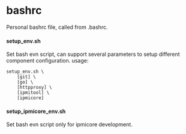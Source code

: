 # bashrc
Personal bashrc file, called from .bashrc.

#### setup_env.sh
Set bash evn script, can support several parameters to setup different component configuration.
usage:
```
setup_env.sh \
	[git] \
	[go] \
	[httpproxy] \
	[ipmitool] \
	[ipmicore]
```

#### setup_ipmicore_env.sh
Set bash evn script only for ipmicore development.
